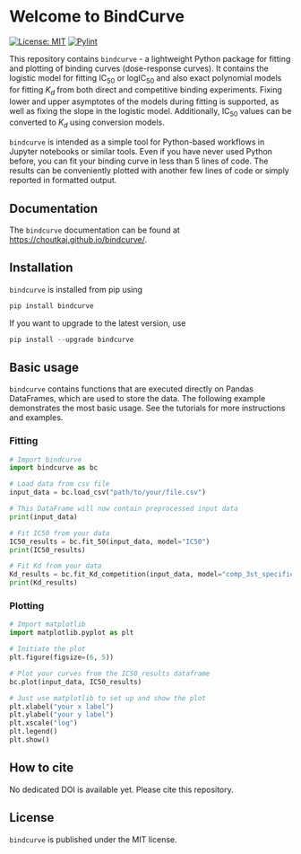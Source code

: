# Welcome to BindCurve

[![License: MIT](https://img.shields.io/github/license/choutkaj/bindcurve)](https://github.com/choutkaj/bindcurve/blob/main/LICENSE)
[![Pylint](https://github.com/choutkaj/bindcurve/actions/workflows/pylint.yml/badge.svg)](https://github.com/choutkaj/bindcurve/actions/workflows/pylint.yml)



This repository contains `bindcurve` - a lightweight Python package for fitting and plotting of binding curves (dose-response curves). It contains the logistic model for fitting $`\text{IC}_{50}`$ or $`\text{logIC}_{50}`$ and also  exact polynomial models for fitting $K_d$ from both direct and competitive binding experiments. Fixing lower and upper asymptotes of the models during fitting is supported, as well as fixing the slope in the logistic model. Additionally, $`\text{IC}_{50}`$ values can be converted to $K_d$ using conversion models.

`bindcurve` is intended as a simple tool for Python-based workflows in Jupyter notebooks or similar tools. Even if you have never used Python before, you can fit your binding curve in less than 5 lines of code. The results can be conveniently plotted with another few lines of code or simply reported in formatted output.



## Documentation
The `bindcurve` documentation can be found at https://choutkaj.github.io/bindcurve/.

## Installation
`bindcurve` is installed from pip using

```python
pip install bindcurve
```

If you want to upgrade to the latest version, use

```python
pip install --upgrade bindcurve
```

## Basic usage
`bindcurve` contains functions that are executed directly on Pandas DataFrames, which are used to store the data. The following example demonstrates the most basic usage. See the tutorials for more instructions and examples.

### Fitting
```python
# Import bindcurve
import bindcurve as bc

# Load data from csv file
input_data = bc.load_csv("path/to/your/file.csv")

# This DataFrame will now contain preprocessed input data
print(input_data)

# Fit IC50 from your data
IC50_results = bc.fit_50(input_data, model="IC50")
print(IC50_results)

# Fit Kd from your data
Kd_results = bc.fit_Kd_competition(input_data, model="comp_3st_specific", RT=0.05, LsT=0.005, Kds=0.0245)
print(Kd_results)
```
### Plotting
```python
# Import matplotlib
import matplotlib.pyplot as plt

# Initiate the plot
plt.figure(figsize=(6, 5))

# Plot your curves from the IC50_results dataframe
bc.plot(input_data, IC50_results)

# Just use matplotlib to set up and show the plot 
plt.xlabel("your x label")
plt.ylabel("your y label")
plt.xscale("log")
plt.legend()
plt.show()
```



## How to cite
No dedicated DOI is available yet. Please cite this repository.

## License

`bindcurve` is published under the MIT license. 
